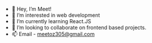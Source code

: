 - 👋 Hey, I’m Meet!
- 👀 I’m interested in web development
- 🌱 I’m currently learning React.JS
- 💞️ I’m looking to collaborate on frontend based projects.
- 📫 Email - meetoz305@gmail.com


<!---
meetoza30/meetoza30 is a ✨ special ✨ repository because its `README.md` (this file) appears on your GitHub profile.
You can click the Preview link to take a look at your changes.
--->
